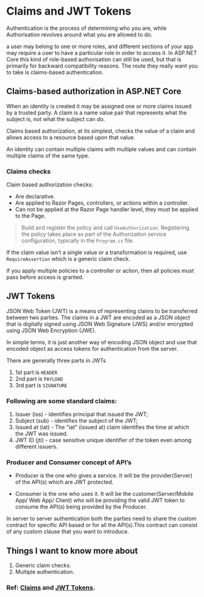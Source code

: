 # Claims and JWT Tokens
Authentication is the process of determining who you are, while Authorisation revolves around what you are allowed to do.

a user may belong to one or more roles, and different sections of your app may require a user to have a particular role in order to access it. In ASP.NET Core this kind of role-based authorisation can still be used, but that is primarily for backward compatibility reasons. The route they really want you to take is claims-based authentication.

## Claims-based authorization in ASP.NET Core
When an identity is created it may be assigned one or more claims issued by a trusted party. A claim is a name value pair that represents what the subject is, not what the subject can do.

Claims based authorization, at its simplest, checks the value of a claim and allows access to a resource based upon that value.

An identity can contain multiple claims with multiple values and can contain multiple claims of the same type.

### Claims checks
Claim based authorization checks:
- Are declarative.
- Are applied to Razor Pages, controllers, or actions within a controller.
- Can not be applied at the Razor Page handler level, they must be applied to the Page.

> Build and register the policy and call ``UseAuthorization``. Registering the policy takes place as part of the Authorization service configuration, typically in the ``Program.cs`` file.

If the claim value isn't a single value or a transformation is required, use ``RequireAssertion`` which is a generic claim check.

If you apply multiple policies to a controller or action, then all policies must pass before access is granted.

## JWT Tokens
JSON Web Token (JWT) is a means of representing claims to be transferred between two parties. The claims in a JWT are encoded as a JSON object that is digitally signed using JSON Web Signature (JWS) and/or encrypted using JSON Web Encryption (JWE).

In simple terms, it is just another way of encoding JSON object and use that encoded object as access tokens for authentication from the server.

There are generally three parts in JWTs
1. 1st part is ``HEADER``
2. 2nd part is ``PAYLOAD``
3. 3rd part is ``SIGNATURE``

### Following are some standard claims:
1. Issuer (iss) - identifies principal that issued the JWT;
2. Subject (sub) - identifies the subject of the JWT;
3. Issued at (iat) - The "iat" (issued at) claim identifies the time at which the JWT was issued.
4. JWT ID (jti) - case sensitive unique identifier of the token even among different issuers.

### Producer and Consumer concept of API’s
- Producer is the one who gives a service. It will be the provider(Server) of the API(s) which are JWT protected.

- Consumer is the one who uses it. It will be the customer(Server/Mobile App/ Web App/ Client) who will be providing the valid JWT token to consume the API(s) being provided by the Producer.

In server to server authentication both the parties need to share the custom contract for specific API based or for all the API(s).This contract can consist of any custom clause that you want to introduce.

## Things I want to know more about
1. Generic claim checks.
2. Multiple authentication.

### Ref: [Claims](https://andrewlock.net/introduction-to-authentication-with-asp-net-core/) and [JWT Tokens](https://codeburst.io/jwt-to-authenticate-servers-apis-c6e179aa8c4e).